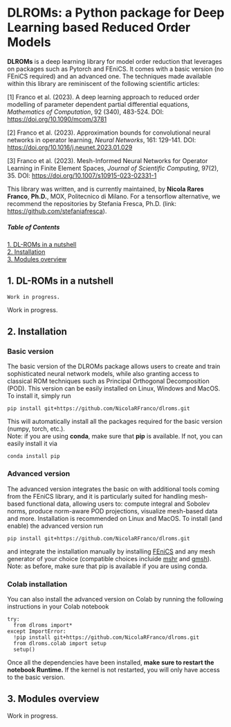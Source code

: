 # DLROMs: a Python package for Deep Learning based Reduced Order Models

**DLROMs** is a deep learning library for model order reduction that leverages on packages such as Pytorch and FEniCS. It comes with a basic version (no FEniCS required) and an advanced one. The techniques made available within this library are reminiscent of the following scientific articles: 

[1] Franco et al. (2023). A deep learning approach to reduced order modelling of parameter dependent partial differential equations, *Mathematics of Computation*, 92 (340), 483-524.
    DOI: https://doi.org/10.1090/mcom/3781
     
[2] Franco et al. (2023). Approximation bounds for convolutional neural networks in operator learning, *Neural Networks*, 161: 129-141.
    DOI: https://doi.org/10.1016/j.neunet.2023.01.029
     
[3] Franco et al. (2023). Mesh-Informed Neural Networks for Operator Learning in Finite Element Spaces, *Journal of Scientific Computing*, 97(2), 35.
    DOI: https://doi.org/10.1007/s10915-023-02331-1

This library was written, and is currently maintained, by **Nicola Rares Franco**, **Ph.D.**, MOX, Politecnico di Milano. For a tensorflow alternative, we recommend the repositories by Stefania Fresca, Ph.D. (link: https://github.com/stefaniafresca).


##### Table of Contents  
[1. DL-ROMs in a nutshell](#dlroms)  
[2. Installation](#installation)  
[3. Modules overview](#overview) 


<a name="dlroms"/>

## 1. DL-ROMs in a nutshell

    Work in progress.

Work in progress.



<a name="installation"/>

## 2. Installation
### Basic version
The basic version of the DLROMs package allows users to create and train sophisticated neural network models, while also granting access to classical ROM techniques such as Principal Orthogonal Decomposition (POD). This version can be easily installed on Linux, Windows and MacOS. To install it, simply run

    pip install git+https://github.com/NicolaRFranco/dlroms.git

This will automatically install all the packages required for the basic version (numpy, torch, etc.). </br>
Note: if you are using **conda**, make sure that **pip** is available. If not, you can easily install it via

    conda install pip

### Advanced version
The advanced version integrates the basic on with additional tools coming from the FEniCS library, and it is particularly suited for handling mesh-based functional data, allowing users to: compute integral and Sobolev norms, produce norm-aware POD projections, visualize mesh-based data and more. Installation is recommended on Linux and MacOS. To install (and enable) the advanced version run

    pip install git+https://github.com/NicolaRFranco/dlroms.git

and integrate the installation manually by installing [FEniCS](https://fenicsproject.org/) and any mesh generator of your choice (compatible choices incluide [mshr](https://anaconda.org/conda-forge/mshr) and [gmsh](https://anaconda.org/conda-forge/gmsh)).</br>
Note: as before, make sure that pip is available if you are using conda.

### Colab installation
You can also install the advanced version on Colab by running the following instructions in your Colab notebook

    try:
      from dlroms import*
    except ImportError:
      !pip install git+https://github.com/NicolaRFranco/dlroms.git
      from dlroms.colab import setup
      setup()

Once all the dependencies have been installed, **make sure to restart the notebook Runtime.** If the kernel is not restarted, you will only have access to the basic version.

<a name="overview"/>

## 3. Modules overview
Work in progress.
